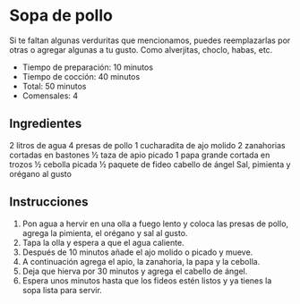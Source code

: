 # Sopa de pollo

Si te faltan algunas verduritas que mencionamos, puedes reemplazarlas por otras
o agregar algunas a tu gusto. Como alverjitas, choclo, habas, etc.

* Tiempo de preparación: 10 minutos
* Tiempo de cocción: 40 minutos
* Total: 50 minutos
* Comensales: 4

## Ingredientes

2 litros de agua
4 presas de pollo
1 cucharadita de ajo molido
2 zanahorias cortadas en bastones
½ taza de apio picado
1 papa grande cortada en trozos
½ cebolla picada
½ paquete de fideo cabello de ángel
Sal, pimienta y orégano al gusto

## Instrucciones

1. Pon agua a hervir en una olla a fuego lento y coloca las presas de pollo,
   agrega la pimienta, el orégano y sal al gusto.
2. Tapa la olla y espera a que el agua caliente.
3. Después de 10 minutos añade el ajo molido o picado y mueve.
4. A continuación agrega el apio, la zanahoria, la papa y la cebolla.
5. Deja que hierva por 30 minutos y agrega el cabello de ángel.
6. Espera unos minutos hasta que los fideos estén listos y ya tienes la sopa
   lista para servir.

